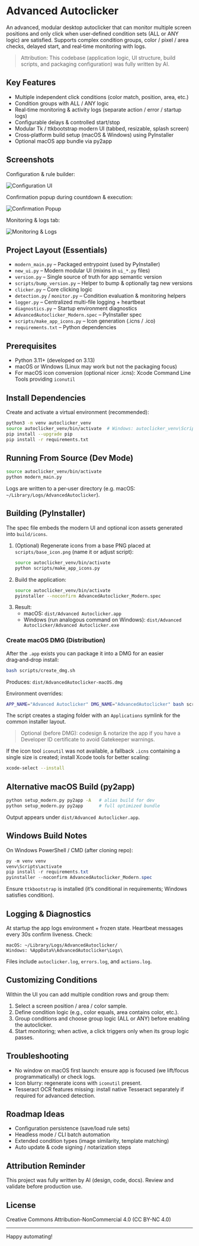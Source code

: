 # Advanced Autoclicker

An advanced, modular desktop autoclicker that can monitor multiple screen positions and only click when user‑defined condition sets (ALL or ANY logic) are satisfied. Supports complex condition groups, color / pixel / area checks, delayed start, and real‑time monitoring with logs.

> Attribution: This codebase (application logic, UI structure, build scripts, and packaging configuration) was fully written by AI.

## Key Features
- Multiple independent click conditions (color match, position, area, etc.)
- Condition groups with ALL / ANY logic
- Real‑time monitoring & activity logs (separate action / error / startup logs)
- Configurable delays & controlled start/stop
- Modular Tk / ttkbootstrap modern UI (tabbed, resizable, splash screen)
- Cross‑platform build setup (macOS & Windows) using PyInstaller
- Optional macOS app bundle via py2app

## Screenshots
Configuration & rule builder:

![Configuration UI](docs/images/screenshot_main.png)

Confirmation popup during countdown & execution:

![Confirmation Popup](docs/images/screenshot_confirmation.png)

Monitoring & logs tab:

![Monitoring & Logs](docs/images/screenshot_logs.png)

## Project Layout (Essentials)
- `modern_main.py` – Packaged entrypoint (used by PyInstaller)
- `new_ui.py` – Modern modular UI (mixins in `ui_*.py` files)
- `version.py` – Single source of truth for app semantic version
- `scripts/bump_version.py` – Helper to bump & optionally tag new versions
- `clicker.py` – Core clicking logic
- `detection.py` / `monitor.py` – Condition evaluation & monitoring helpers
- `logger.py` – Centralized multi-file logging + heartbeat
- `diagnostics.py` – Startup environment diagnostics
- `AdvancedAutoclicker_Modern.spec` – PyInstaller spec
- `scripts/make_app_icons.py` – Icon generation (.icns / .ico)
- `requirements.txt` – Python dependencies

## Prerequisites
- Python 3.11+ (developed on 3.13)
- macOS or Windows (Linux may work but not the packaging focus)
- For macOS icon conversion (optional nicer .icns): Xcode Command Line Tools providing `iconutil`

## Install Dependencies
Create and activate a virtual environment (recommended):

```bash
python3 -m venv autoclicker_venv
source autoclicker_venv/bin/activate  # Windows: autoclicker_venv\Scripts\activate
pip install --upgrade pip
pip install -r requirements.txt
```

## Running From Source (Dev Mode)
```bash
source autoclicker_venv/bin/activate
python modern_main.py
```
Logs are written to a per‑user directory (e.g. macOS: `~/Library/Logs/AdvancedAutoclicker`).

## Building (PyInstaller)
The spec file embeds the modern UI and optional icon assets generated into `build/icons`.

1. (Optional) Regenerate icons from a base PNG placed at `scripts/base_icon.png` (name it or adjust script):
	```bash
	source autoclicker_venv/bin/activate
	python scripts/make_app_icons.py
	```
2. Build the application:
	```bash
	source autoclicker_venv/bin/activate
	pyinstaller --noconfirm AdvancedAutoclicker_Modern.spec
	```
3. Result:
	- macOS: `dist/Advanced Autoclicker.app`
	- Windows (run analogous command on Windows): `dist/Advanced Autoclicker/Advanced Autoclicker.exe`

### Create macOS DMG (Distribution)
After the `.app` exists you can package it into a DMG for an easier drag‑and‑drop install:

```bash
bash scripts/create_dmg.sh
```
Produces: `dist/AdvancedAutoclicker-macOS.dmg`

Environment overrides:
```bash
APP_NAME="Advanced Autoclicker" DMG_NAME="AdvancedAutoclicker" bash scripts/create_dmg.sh
```
The script creates a staging folder with an `Applications` symlink for the common installer layout.

> Optional (before DMG): codesign & notarize the app if you have a Developer ID certificate to avoid Gatekeeper warnings.

If the icon tool `iconutil` was not available, a fallback `.icns` containing a single size is created; install Xcode tools for better scaling:
```bash
xcode-select --install
```

## Alternative macOS Build (py2app)
```bash
python setup_modern.py py2app -A   # alias build for dev
python setup_modern.py py2app      # full optimized bundle
```
Output appears under `dist/Advanced Autoclicker.app`.

## Windows Build Notes
On Windows PowerShell / CMD (after cloning repo):
```powershell
py -m venv venv
venv\Scripts\activate
pip install -r requirements.txt
pyinstaller --noconfirm AdvancedAutoclicker_Modern.spec
```
Ensure `ttkbootstrap` is installed (it’s conditional in requirements; Windows satisfies condition).

## Logging & Diagnostics
At startup the app logs environment + frozen state. Heartbeat messages every 30s confirm liveness. Check:
```
macOS: ~/Library/Logs/AdvancedAutoclicker/
Windows: %AppData%\AdvancedAutoclicker\Logs\
```
Files include `autoclicker.log`, `errors.log`, and `actions.log`.

## Customizing Conditions
Within the UI you can add multiple condition rows and group them:
1. Select a screen position / area / color sample.
2. Define condition logic (e.g., color equals, area contains color, etc.).
3. Group conditions and choose group logic (ALL or ANY) before enabling the autoclicker.
4. Start monitoring; when active, a click triggers only when its group logic passes.

## Troubleshooting
- No window on macOS first launch: ensure app is focused (we lift/focus programmatically) or check logs.
- Icon blurry: regenerate icons with `iconutil` present.
- Tesseract OCR features missing: install native Tesseract separately if required for advanced detection.

## Roadmap Ideas
- Configuration persistence (save/load rule sets)
- Headless mode / CLI batch automation
- Extended condition types (image similarity, template matching)
- Auto update & code signing / notarization steps

## Attribution Reminder
This project was fully written by AI (design, code, docs). Review and validate before production use.

## License
Creative Commons Attribution-NonCommercial 4.0 (CC BY-NC 4.0)

---
Happy automating!
